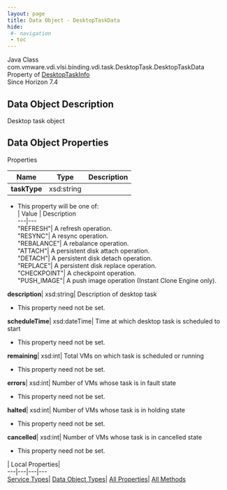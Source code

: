 ```yaml
---
layout: page
title: Data Object - DesktopTaskData
hide:
 #- navigation
 - toc
---
```






Java Class
    com.vmware.vdi.vlsi.binding.vdi.task.DesktopTask.DesktopTaskData  
Property of
     [DesktopTaskInfo](vdi.task.DesktopTask.DesktopTaskInfo.md#field_detail)  
Since 
    Horizon 7.4

## Data Object Description 

Desktop task object 

## Data Object Properties

Properties

Name |  Type |  Description   
---|---|---  
**taskType**|  xsd:string|    


  * This property will be one of:  
|  Value |  Description   
---|---  
"REFRESH"| A refresh operation.  
"RESYNC"| A resync operation.  
"REBALANCE"| A rebalance operation.  
"ATTACH"| A persistent disk attach operation.  
"DETACH"| A persistent disk detach operation.  
"REPLACE"| A persistent disk replace operation.  
"CHECKPOINT"| A checkpoint operation.  
"PUSH_IMAGE"| A push image operation (Instant Clone Engine only).  

  
**description**|  xsd:string|  Description of desktop task   


 * This property need not be set.

  
**scheduleTime**|  xsd:dateTime|  Time at which desktop task is scheduled to start   


 * This property need not be set.

  
**remaining**|  xsd:int|  Total VMs on which task is scheduled or running   


 * This property need not be set.

  
**errors**|  xsd:int|  Number of VMs whose task is in fault state   


 * This property need not be set.

  
**halted**|  xsd:int|  Number of VMs whose task is in holding state   


 * This property need not be set.

  
**cancelled**|  xsd:int|  Number of VMs whose task is in cancelled state   


 * This property need not be set.

  
  
  
 | Local Properties|   
---|---|---|---  
[Service Types](index-mo_types.md)| [Data Object Types](index-do_types.md)| [All Properties](index-properties.md)| [All Methods](index-methods.md)  
  
  

